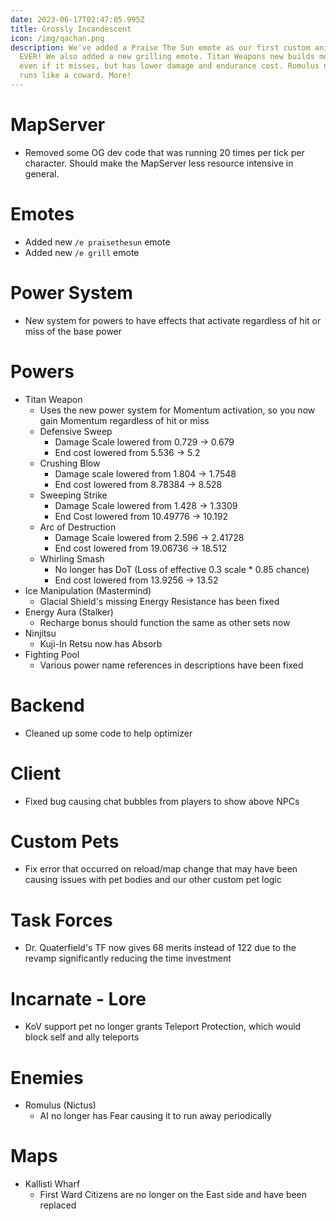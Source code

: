 ```yaml
---
date: 2023-06-17T02:47:05.995Z
title: Grossly Incandescent
icon: /img/qachan.png
description: We've added a Praise The Sun emote as our first custom animation
  EVER! We also added a new grilling emote. Titan Weapons new builds momentum
  even if it misses, but has lower damage and endurance cost. Romulus no longer
  runs like a coward. More!
---
```

# MapServer

  * Removed some OG dev code that was running 20 times per tick per character. Should make the MapServer less resource intensive in general.

# Emotes

  * Added new `/e praisethesun` emote
  * Added new `/e grill` emote

# Power System

  * New system for powers to have effects that activate regardless of hit or miss of the base power

# Powers

  * Titan Weapon
    - Uses the new power system for Momentum activation, so you now gain Momentum regardless of hit or miss
    - Defensive Sweep
      + Damage Scale lowered from 0.729 -> 0.679
      + End cost lowered from 5.536 -> 5.2
    - Crushing Blow
      + Damage scale lowered from 1.804 -> 1.7548
      + End cost lowered from 8.78384 -> 8.528
    - Sweeping Strike
      + Damage Scale lowered from 1.428 -> 1.3309
      + End Cost lowered from 10.49776 -> 10.192
    - Arc of Destruction
      + Damage Scale lowered from 2.596 -> 2.41728
      + End cost lowered from 19.06736 -> 18.512
    - Whirling Smash
      + No longer has DoT (Loss of effective 0.3 scale * 0.85 chance)
      + End cost lowered from 13.9256 -> 13.52
  * Ice Manipulation (Mastermind)
    - Glacial Shield's missing Energy Resistance has been fixed
  * Energy Aura (Stalker)
    - Recharge bonus should function the same as other sets now
  * Ninjitsu
    - Kuji-In Retsu now has Absorb
  * Fighting Pool
    - Various power name references in descriptions have been fixed

# Backend 

  * Cleaned up some code to help optimizer

# Client

  * Fixed bug causing chat bubbles from players to show above NPCs

# Custom Pets

  * Fix error that occurred on reload/map change that may have been causing issues with pet bodies and our other custom pet logic

# Task Forces

  * Dr. Quaterfield's TF now gives 68 merits instead of 122 due to the revamp significantly reducing the time investment 

# Incarnate - Lore

  * KoV support pet no longer grants Teleport Protection, which would block self and ally teleports

# Enemies

  * Romulus (Nictus)
     - AI no longer has Fear causing it to run away periodically

# Maps

  * Kallisti Wharf
    - First Ward Citizens are no longer on the East side and have been replaced